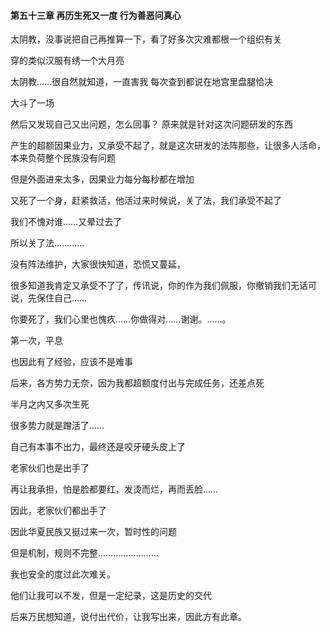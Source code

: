 #### 第五十三章 再历生死又一度 行为善恶问真心


太阴教，没事说把自己再推算一下，看了好多次灾难都根一个组织有关

穿的类似汉服有绣一个大月亮

太阴教……很自然就知道，一直害我
每次查到都说在地宫里盘腿恰决

大斗了一场

然后又发现自己又出问题，怎么回事？
原来就是针对这次问题研发的东西

产生的超额因果业力，又承受不起了，就是这次研发的法阵那些，让很多人活命，本来负荷整个民族没有问题

但是外面进来太多，因果业力每分每秒都在增加

又死了一个身，赶紧救活，他活过来时候说，关了法，我们承受不起了

我们不愧对谁……又晕过去了

所以关了法…………

没有阵法维护，大家很快知道，恐慌又蔓延，

很多知道我肯定又承受不了了，传讯说，你的作为我们佩服，你撤销我们无话可说，先保住自己……

你要死了，我们心里也愧疚……你做得对……谢谢。……。

第一次，平息

也因此有了经验，应该不是难事

后来，各方势力无奈，因为我都超额度付出与完成任务，还差点死

半月之内又多次生死

很多势力就是蹭活了……

自己有本事不出力，最终还是咬牙硬头皮上了

老家伙们也是出手了

再让我承担，怕是脸都要红，发烫而烂，再而丢脸……

因此，老家伙们都出手了

因此华夏民族又挺过来一次，暂时性的问题

但是机制，规则不完整……………………

我也安全的度过此次难关。

他们让我可以不发，但是一定纪录，这是历史的交代

后来万民想知道，说付出代价，让我写出来，因此方有此章。





